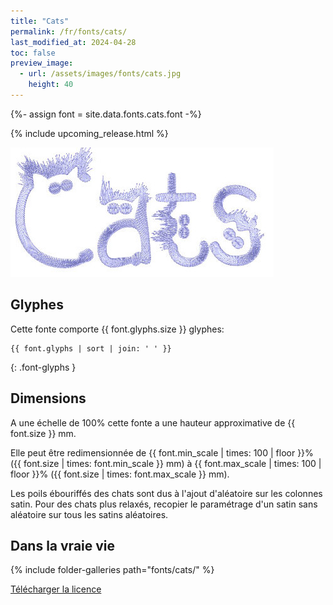 ```yaml
---
title: "Cats"
permalink: /fr/fonts/cats/
last_modified_at: 2024-04-28
toc: false
preview_image:
  - url: /assets/images/fonts/cats.jpg
    height: 40
---
```

{%- assign font = site.data.fonts.cats.font -%}

{% include upcoming_release.html %} 

![Cats](/assets/images/fonts/cats.jpg)

## Glyphes

Cette fonte comporte  {{ font.glyphs.size }} glyphes:

```
{{ font.glyphs | sort | join: ' ' }}
```
{: .font-glyphs }


## Dimensions

A une échelle de  100% cette fonte a une hauteur approximative de  {{ font.size }} mm. 

Elle peut être redimensionnée  de {{ font.min_scale | times: 100 | floor }}% ({{ font.size | times: font.min_scale }} mm)
à {{ font.max_scale | times: 100 | floor }}% ({{ font.size | times: font.max_scale }} mm).

Les poils ébouriffés des chats sont dus à l'ajout d'aléatoire sur les colonnes satin. Pour des chats plus relaxés, recopier le paramétrage d'un satin sans aléatoire sur tous les satins aléatoires.



## Dans la vraie vie

{% include folder-galleries path="fonts/cats/" %}



[Télécharger la licence](https://github.com/inkstitch/inkstitch/tree/main/fonts/cats/LICENSE)
